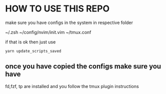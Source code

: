 # HOW TO USE THIS REPO

 make sure you have configs in the system in respective folder

 ~/.zsh
 ~/config/nvim/init.vim
 ~/tmux.conf


if that is ok then just use

`yarn update_scripts_saved`


## once you have copied the configs make sure you have

fd,fzf, tp are installed and you follow the tmux plugin instructions
